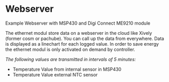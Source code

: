Webserver
=========

Example Webserver with MSP430 and Digi Connect ME9210 module


   The ethernet modul store data on a webserver in the cloud like Xively (former cosm or pachube). You
   can call up the data from everywhere. Data is displayed as a linechart for each logged value. In order to save energy the ethernet modul
   is only activated on demand by controller.
   
   *The following values are transmitted in intervals of 5 minutes:*
   * Temperature Value from internal sensor in MSP430
   * Temperature Value external NTC sensor